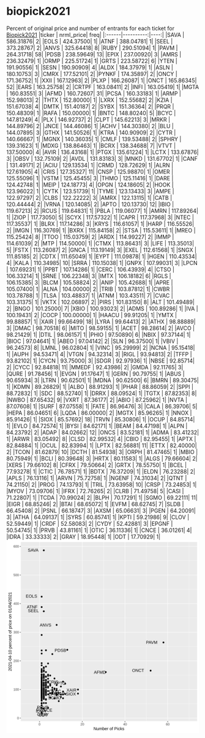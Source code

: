 # biopick2021
Percent of original price and number of entrants for each ticket for [Biopick2021](https://twitter.com/hashtag/Biopick2021)
|ticker | nrml_price| freq|
|:------|----------:|----:|
|SAVA   |  586.31876|    2|
|EOLS   |  424.37500|    1|
|ATNF   |  388.04781|    1|
|SEEL   |  373.28767|    2|
|ANVS   |  325.64418|    8|
|RUBY   |  290.51094|    1|
|PAVM   |  264.31718|   58|
|PDSB   |  238.59649|   13|
|EPIX   |  237.00920|    3|
|AMRS   |  236.32479|    1|
|ORMP   |  225.51724|    1|
|GRTS   |  223.58722|    6|
|YTEN   |  191.90556|    1|
|SESN   |  190.90909|    4|
|ALDX   |  184.37979|    1|
|ASLN   |  180.10753|    3|
|CMRX   |  177.52101|    2|
|PYNKF  |  174.35897|    2|
|ONCY   |  171.36752|    1|
|XXII   |  167.12963|    2|
|PLXP   |  166.26087|    1|
|ONCT   |  165.86345|   52|
|EARS   |  163.25758|    2|
|CRTPF  |  163.08411|    2|
|INFI   |  163.05419|    1|
|MGTA   |  160.83551|    3|
|AFMD   |  160.72607|   31|
|PCSA   |  160.33183|    1|
|ARMP   |  152.98013|    2|
|THTX   |  152.80000|    1|
|LXRX   |  152.55682|    2|
|KZIA   |  151.67038|    4|
|DMTK   |  151.40187|    2|
|SYBX   |  151.36364|    2|
|PRQR   |  150.48309|    1|
|RAFA   |  150.00000|    1|
|BNTC   |  148.80240|    5|
|BCYC   |  147.81249|    4|
|PLX    |  146.92737|    2|
|CLPT   |  145.62213|    3|
|MRKR   |  144.89796|    2|
|JNCE   |  144.46086|    1|
|ACHV   |  144.30380|    2|
|BLU    |  144.07895|    3|
|GTHX   |  141.50526|    1|
|KTRA   |  140.90909|    2|
|CYTR   |  140.66667|    1|
|MGNX   |  140.36035|    1|
|CMLF   |  139.53488|    2|
|SPHRY  |  139.31623|    1|
|MDXG   |  138.86463|    1|
|BCRX   |  138.34688|    7|
|VTVT   |  137.50000|    4|
|AVIR   |  136.43168|    1|
|PTGX   |  135.61224|    1|
|LCTX   |  133.67876|    3|
|OBSV   |  132.75109|    2|
|AVDL   |  131.83183|    3|
|MNKD   |  131.67702|    1|
|CANF   |  131.49171|    2|
|ACIU   |  129.13534|    1|
|CRMD   |  128.72629|    1|
|ALRN   |  127.61905|    4|
|CRIS   |  127.35327|   11|
|CNSP   |  125.98870|    1|
|OMER   |  125.55096|    1|
|VSTM   |  125.45455|    3|
|THMO   |  125.11416|    1|
|DARE   |  124.42748|    1|
|MEIP   |  124.18773|    4|
|OPGN   |  124.18605|    2|
|HOOK   |  123.96022|    1|
|CYTK   |  123.51739|    1|
|TYME   |  123.13433|    3|
|AMPE   |  122.97297|    2|
|CLBS   |  122.22222|    3|
|AMRX   |  122.13115|    1|
|CATB   |  120.44444|    2|
|VRNA   |  120.14085|    2|
|APTO   |  120.13730|   12|
|IBIO   |  119.67213|    2|
|RCUS   |  119.64831|    1|
|PBLA   |  119.06077|    1|
|AMRN   |  117.89264|    1|
|ZIOP   |  117.73050|    5|
|SCYX   |  117.57322|    1|
|CAPR   |  117.37968|    3|
|NTEC   |  117.35537|    1|
|BLRX   |  117.14286|    3|
|KRYS   |  116.61057|    1|
|HARP   |  116.55526|    2|
|IMGN   |  116.30769|    1|
|BXRX   |  115.84158|    2|
|STSA   |  115.53611|    1|
|MREO   |  115.25424|    8|
|TTOO   |  115.03759|    2|
|ARDX   |  114.99227|    2|
|IMMP   |  114.61039|    2|
|MTP    |  114.50000|    1|
|CTMX   |  113.86431|    3|
|LIFE   |  113.35013|    5|
|FSTX   |  113.26087|    2|
|GNCA   |  113.19149|    3|
|EXEL   |  112.61568|    1|
|SNGX   |  111.85185|    2|
|CDTX   |  111.65049|    1|
|EYPT   |  111.09878|    1|
|HGEN   |  110.43534|    4|
|KALA   |  110.34985|   10|
|SRRA   |  110.15038|    1|
|GNPX   |  107.99031|    3|
|LPCN   |  107.69231|    1|
|PPBT   |  107.14286|    1|
|CERC   |  106.43939|    4|
|CTSO   |  106.33214|    1|
|SRNE   |  106.22348|    3|
|IMTX   |  106.18182|    6|
|RGLS   |  106.15385|    3|
|BLCM   |  105.58824|    2|
|ANIP   |  105.42688|    1|
|APRE   |  105.07400|    1|
|ALNA   |  104.00000|    2|
|TRIB   |  103.87812|    1|
|CWBR   |  103.78788|    1|
|TLSA   |  103.48837|    1|
|ATNM   |  103.43511|    7|
|CVAC   |  103.31375|    1|
|VKTX   |  102.06897|    2|
|PIRS   |  101.83150|    8|
|ALT    |  101.49489|    2|
|BNGO   |  101.25000|    7|
|XBIO   |  100.93023|    2|
|ADMS   |  100.89286|    1|
|IVA    |  100.19431|    2|
|COCP   |  100.00000|    1|
|HAACU  |   99.91205|    1|
|YMTX   |   99.88857|    1|
|XAIR   |   99.66499|   18|
|LYRA   |   99.64413|    2|
|ATHX   |   98.88889|    3|
|DMAC   |   98.70518|    6|
|MITO   |   98.59155|    1|
|ACET   |   98.28614|    2|
|AVCO   |   98.21429|    1|
|DTIL   |   98.06157|    1|
|PHIO   |   97.50890|    6|
|NBIX   |   97.37144|    1|
|BIOC   |   97.04641|    1|
|ABEO   |   97.04142|    2|
|SLN    |   96.37500|    1|
|VBIV   |   96.24573|    8|
|LMNL   |   96.02804|    1|
|VINC   |   95.29999|    2|
|NCNA   |   95.15418|    1|
|AUPH   |   94.53471|    4|
|VTGN   |   94.32314|    3|
|RIGL   |   93.94813|    2|
|TFFP   |   93.82102|    1|
|CYCN   |   93.75000|    3|
|SDGR   |   92.97936|    1|
|NBSE   |   92.85714|    2|
|CYCC   |   92.84818|   11|
|MMEDF  |   92.43986|    2|
|GMDA   |   92.11765|    3|
|QURE   |   91.78456|    1|
|EVGN   |   91.17647|    1|
|GERN   |   90.79755|    1|
|ABUS   |   90.65934|    3|
|LTRN   |   90.62501|    1|
|MDNA   |   90.62500|    6|
|BMRN   |   89.30475|    1|
|KDMN   |   89.26829|    1|
|ALBO   |   88.91293|    1|
|PHAR   |   88.86059|    2|
|SPPI   |   88.72832|    1|
|SDC    |   88.52740|    1|
|DRRX   |   88.09524|    1|
|TGTX   |   87.82353|    8|
|NWBO   |   87.65432|    9|
|VXRT   |   87.36177|    2|
|ABIO   |   87.25962|    1|
|NVTA   |   87.07608|    1|
|SURF   |   87.07558|    1|
|FATE   |   86.96476|    3|
|CALA   |   86.39706|    5|
|HEPA   |   86.04651|    6|
|LQDA   |   86.00000|    2|
|MGTX   |   85.96265|    1|
|NNOX   |   85.91426|    1|
|SIOX   |   85.57692|   18|
|TRVN   |   85.30806|    1|
|OCUP   |   84.85714|    1|
|EVLO   |   84.72574|    1|
|BYSI   |   84.62171|    1|
|BEAM   |   84.47198|    1|
|ALPN   |   84.23792|    2|
|ADAP   |   84.02662|   12|
|ONCS   |   83.52181|    1|
|ADMA   |   83.41232|    1|
|ARWR   |   83.05492|    8|
|CLSD   |   82.99532|    4|
|CBIO   |   82.95455|    1|
|APTX   |   82.84884|    1|
|OCUL   |   82.83994|    1|
|LPTX   |   82.56881|   11|
|ETTX   |   82.40000|    2|
|TCON   |   81.62879|   10|
|DCTH   |   81.54938|    3|
|ORPH   |   81.47465|    1|
|MBIO   |   80.75949|    1|
|BCLI   |   80.39648|    3|
|HRTX   |   80.11583|    1|
|ALGS   |   79.66604|    2|
|XERS   |   79.66102|    8|
|CFRX   |   79.50664|    2|
|GRTX   |   78.55750|    1|
|BCEL   |   77.93278|    1|
|CTIC   |   76.78571|    1|
|BDTX   |   76.37209|    1|
|ELDN   |   76.23288|    2|
|APLS   |   76.13116|    1|
|ARVN   |   75.72758|    1|
|NGENF  |   74.31034|    2|
|QTNT   |   74.21150|    2|
|PROG   |   74.13793|    1|
|TRIL   |   73.63958|   10|
|CRSP   |   73.24853|    1|
|MYOV   |   73.09706|    1|
|IFRX   |   72.76265|    2|
|CLRB   |   71.49758|    5|
|CASI   |   71.22807|    1|
|TCDA   |   70.99024|    2|
|BLPH   |   70.17291|    1|
|SGMO   |   69.22111|   11|
|EIGR   |   68.85246|    2|
|BTAI   |   68.65072|    1|
|EVFM   |   68.62745|    7|
|SLDB   |   66.45408|    2|
|PSNL   |   66.18747|    3|
|AXSM   |   65.06631|    3|
|PGEN   |   64.20091|    3|
|ATHA   |   64.09137|    1|
|SYRS   |   60.85741|    1|
|KPTI   |   59.21986|    9|
|CLOV   |   52.59449|    1|
|CRDF   |   52.58083|    2|
|CYDY   |   52.42881|    3|
|EPGNF  |   50.54745|    1|
|PRVB   |   43.81161|    1|
|OTIC   |   36.11336|    1|
|CNCE   |   36.01261|    4|
|IDRA   |   33.33333|    2|
|GRAY   |   18.95448|    1|
|ODT    |   17.70929|    1|
![retvspicks](biopicks.png?raw=true)
